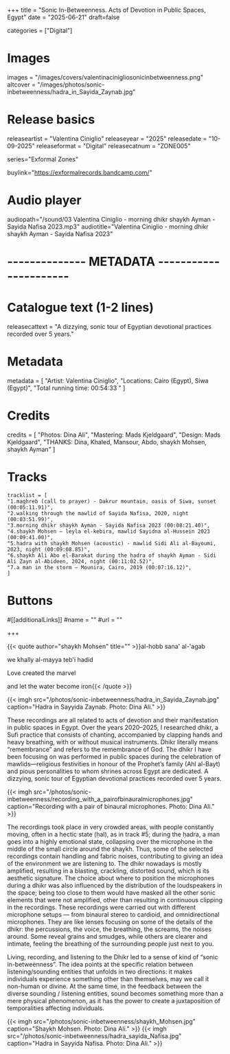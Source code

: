 +++
title = "Sonic In-Betweenness. Acts of Devotion in Public Spaces, Egypt"
date = "2025-06-21"
draft=false

categories = ["Digital"]

# Images
images = "/images/covers/valentinacinigliosonicinbetweenness.png"
altcover = "/images/photos/sonic-inbetweenness/hadra_in_Sayida_Zaynab.jpg"

# Release basics
releaseartist = "Valentina Ciniglio"
releaseyear = "2025"
releasedate = "10-09-2025"
releaseformat = "Digital"
releasecatnum = "ZONE005"

series="Exformal Zones"

buylink="https://exformalrecords.bandcamp.com/"

# Audio player
audiopath="/sound/03 Valentina Ciniglio - morning dhikr shaykh Ayman - Sayida Nafisa 2023.mp3"
audiotitle="Valentina Ciniglio - morning dhikr shaykh Ayman - Sayida Nafisa 2023"

# -------------- METADATA ----------------------

# Catalogue text (1-2 lines)
releasecattext = "A dizzying, sonic tour of Egyptian devotional practices recorded over 5 years."

# Metadata
metadata = [
    "Artist: Valentina Ciniglio",
    "Locations: Cairo (Egypt), Siwa (Egypt)",
    "Total running time: 00:54:33 "
]

# Credits
credits = [
    "Photos: Dina Ali",
    "Mastering: Mads Kjeldgaard",
    "Design: Mads Kjeldgaard",
    "THANKS: Dina, Khaled, Mansour, Abdo, shaykh Mohsen, shaykh Ayman"
]

# Tracks
    tracklist = [
    "1.maghreb (call to prayer) - Dakrur mountain, oasis of Siwa, sunset (00:05:11.91)",
    "2.walking through the mawlid of Sayida Nafisa, 2020, night (00:03:51.99)",
    "3.morning dhikr shaykh Ayman - Sayida Nafisa 2023 (00:08:21.40)",
    "4.shaykh Mohsen – leyla el-kebira, mawlid Sayidna al-Hussein 2023 (00:09:41.00)",
    "5.ḥadra with shaykh Mohsen (acoustic) - mawlid Sidi Ali al-Bayoumi, 2023, night (00:09:08.85)",
    "6.shaykh Ali Abo el-Barakat during the ḥadra of shaykh Ayman - Sidi Ali Zayn al-Abideen, 2024, night (00:11:02.52)",
    "7.a man in the storm – Mounira, Cairo, 2019 (00:07:16.12)",
    ]

# Buttons
#[[additionalLinks]]
#name = ""
#url = ""

+++

{{< quote author="shaykh Mohsen" title="" >}}al-hobb sana\' al-\'agab 

we khally al-mayya teb\'i hadid

Love created the marvel

and let the water become iron{{< /quote >}}


{{< imgh src="/photos/sonic-inbetweenness/hadra_in_Sayida_Zaynab.jpg" caption="Hadra in Sayyida Zaynab. Photo: Dina Ali." >}}

These recordings are all related to acts of devotion and their manifestation in public spaces in Egypt. Over the years 2020–2025, I researched dhikr, a Sufi practice that consists of chanting, accompanied by clapping hands and heavy breathing, with or without musical instruments. Dhikr literally means “remembrance” and refers to the remembrance of God. The dhikr I have been focusing on was performed in public spaces during the celebration of mawlids—religious festivities in honour of the Prophet’s family (Ahl al-Bayt) and pious personalities to whom shrines across Egypt are dedicated. A dizzying, sonic tour of Egyptian devotional practices recorded over 5 years.

{{< imgh src="/photos/sonic-inbetweenness/recording_with_a_pairofbinauralmicrophones.jpg" caption="Recording with a pair of binaural microphones. Photo: Dina Ali." >}}

The recordings took place in very crowded areas, with people constantly moving, often in a hectic state (ḥal), as in track #5; during the ḥadra, a man goes into a highly emotional state, collapsing over the microphone in the middle of the small circle around the shaykh. Thus, some of the selected recordings contain handling and fabric noises, contributing to giving an idea of the environment we are listening to. The dhikr nowadays is mostly amplified, resulting in a blasting, crackling, distorted sound, which is its aesthetic signature. The choice about where to position the microphones during a dhikr was also influenced by the distribution of the loudspeakers in the space; being too close to them would have masked all the other sonic elements that were not amplified, other than resulting in continuous clipping in the recordings. These recordings were carried out with different microphone setups — from binaural stereo to cardioid, and omnidirectional microphones. They are like lenses focusing on some of the details of the dhikr: the percussions, the voice, the breathing, the screams, the noises around. Some reveal grains and smudges, while others are clearer and intimate, feeling the breathing of the surrounding people just next to you.

Living, recording, and listening to the Dhikr led to a sense of kind of “sonic in-betweenness”. The idea points at the specific relation between listening/sounding entities that unfolds in two directions: it makes individuals experience something other than themselves, may we call it non-human or divine. At the same time, in the feedback between the diverse sounding / listening entities, sound becomes something more than a mere physical phenomenon, as it has the power to create a juxtaposition of temporalities affecting individuals.

{{< imgh src="/photos/sonic-inbetweenness/shaykh_Mohsen.jpg" caption="Shaykh Mohsen. Photo: Dina Ali." >}}
{{< imgh src="/photos/sonic-inbetweenness/hadra_sayida_Nafisa.jpg" caption="Hadra in Sayyida Nafisa. Photo: Dina Ali." >}}
